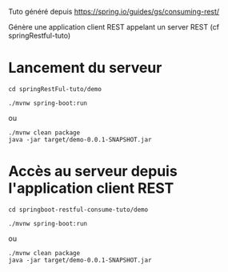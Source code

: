 Tuto généré depuis https://spring.io/guides/gs/consuming-rest/

Génère une application client REST appelant un server REST (cf springRestful-tuto)

#  Lancement du serveur

    cd springRestFul-tuto/demo

    ./mvnw spring-boot:run

ou

    ./mvnw clean package
    java -jar target/demo-0.0.1-SNAPSHOT.jar

# Accès au serveur depuis l'application client REST

    cd springboot-restful-consume-tuto/demo

    ./mvnw spring-boot:run

ou
    
    ./mvnw clean package
    java -jar target/demo-0.0.1-SNAPSHOT.jar 
